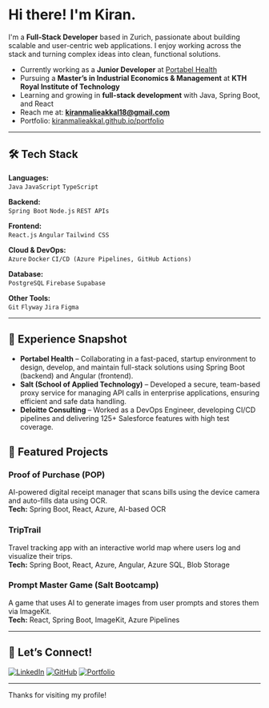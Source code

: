 #  Hi there! I'm Kiran.

I'm a **Full-Stack Developer** based in Zurich, passionate about building scalable and user-centric web applications. I enjoy working across the stack and turning complex ideas into clean, functional solutions.

-  Currently working as a **Junior Developer** at [Portabel Health](https://www.linkedin.com/company/portabel-health/posts/?feedView=all)
-  Pursuing a **Master’s in Industrial Economics & Management** at **KTH Royal Institute of Technology**
-  Learning and growing in **full-stack development** with Java, Spring Boot, and React
-  Reach me at: **kiranmalieakkal18@gmail.com**
-  Portfolio: [kiranmalieakkal.github.io/portfolio](https://kiranmalieakkal.github.io/portfolio/)

---

## 🛠️ Tech Stack

**Languages:**  
`Java` `JavaScript` `TypeScript`

**Backend:**  
`Spring Boot` `Node.js` `REST APIs`

**Frontend:**  
`React.js` `Angular` `Tailwind CSS`

**Cloud & DevOps:**  
`Azure` `Docker` `CI/CD (Azure Pipelines, GitHub Actions)`

**Database:**  
`PostgreSQL` `Firebase` `Supabase`

**Other Tools:**  
`Git` `Flyway` `Jira` `Figma`

---

## 💼 Experience Snapshot

-  **Portabel Health** – 	Collaborating in a fast-paced, startup environment to design, develop, and maintain full-stack solutions using Spring Boot (backend) and Angular (frontend).
-  **Salt (School of Applied Technology)** – 	Developed a secure, team-based proxy service for managing API calls in enterprise applications, ensuring efficient and safe data handling.
-  **Deloitte Consulting** – Worked as a DevOps Engineer, developing CI/CD pipelines and delivering 125+ Salesforce features with high test coverage.

## 🚀 Featured Projects

###  Proof of Purchase (POP)  
AI-powered digital receipt manager that scans bills using the device camera and auto-fills data using OCR.  
**Tech:** Spring Boot, React, Azure, AI-based OCR

###  TripTrail  
Travel tracking app with an interactive world map where users log and visualize their trips.  
**Tech:** Spring Boot, React, Azure, Angular, Azure SQL, Blob Storage

###  Prompt Master Game (Salt Bootcamp)  
A game that uses AI to generate images from user prompts and stores them via ImageKit.  
**Tech:** React, Spring Boot, ImageKit, Azure Pipelines


---

## 📍 Let’s Connect!

[![LinkedIn](https://img.shields.io/badge/-LinkedIn-blue?style=flat-square&logo=linkedin&link=https://www.linkedin.com/in/kiran-malieakkal-2a66541a5/)](https://www.linkedin.com/in/kiran-malieakkal-2a66541a5/)  [![GitHub](https://img.shields.io/badge/-GitHub-black?style=flat-square&logo=github&link=https://github.com/kiranmalieakkal)](https://github.com/kiranmalieakkal)  [![Portfolio](https://img.shields.io/badge/-Portfolio-009688?style=flat-square&link=https://kiranmalieakkal.github.io/portfolio/)](https://kiranmalieakkal.github.io/portfolio/)

---

Thanks for visiting my profile! 

